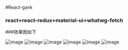 #React-gank
### react+react-redux+material-ui+whatwg-fetch
###效果图如下

![image](https://github.com/jtsky/react-gank/blob/master/imgs/android.png)
![image](https://github.com/jtsky/react-gank/blob/master/imgs/fuli.png)
![image](https://github.com/jtsky/react-gank/blob/master/imgs/img.png)
![image](https://github.com/jtsky/react-gank/blob/master/imgs/phone_fuli.png)
![image](https://github.com/jtsky/react-gank/blob/master/imgs/phone_img.png)
![image](https://github.com/jtsky/react-gank/blob/master/imgs/phone_item.png)